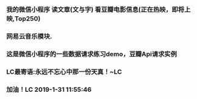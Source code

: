 ### 我的微信小程序 读文章(文与字) 看豆瓣电影信息(正在热映，即将上映,Top250)

### 网易云音乐模块.

### 这是微信小程序的一些数据请求练习demo，豆瓣Api请求实例

### LC最寄语:永远不忘心中那一份天真！~LC

### 加油！LC 2019-1-31 11:55:46
